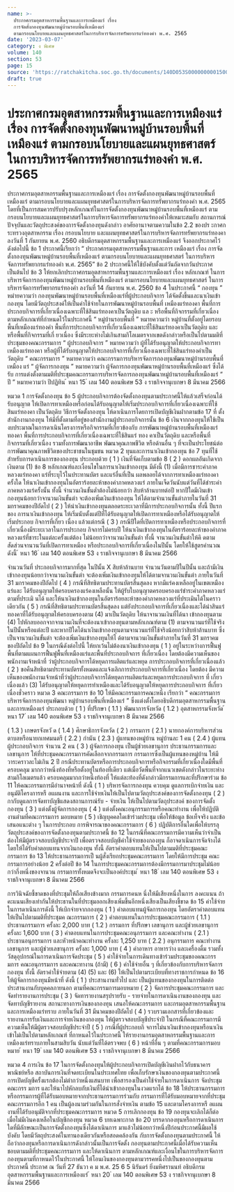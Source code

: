 ```yaml
---
name: >-
  ประกาศกรมอุตสาหกรรมพื้นฐานและการเหมืองแร่ เรื่อง
  การจัดตั้งกองทุนพัฒนาหมู่บ้านรอบพื้นที่เหมืองแร่
  ตามกรอบนโยบายและแผนยุทธศาสตร์ในการบริหารจัดการทรัพยากรแร่ทองคำ พ.ศ. 2565
date: '2023-03-07'
category: ง พิเศษ
volume: 140
section: 53
page: 15
source: 'https://ratchakitcha.soc.go.th/documents/140D053S0000000001500.pdf'
draft: true
---
```


# ประกาศกรมอุตสาหกรรมพื้นฐานและการเหมืองแร่ เรื่อง การจัดตั้งกองทุนพัฒนาหมู่บ้านรอบพื้นที่เหมืองแร่ ตามกรอบนโยบายและแผนยุทธศาสตร์ในการบริหารจัดการทรัพยากรแร่ทองคำ พ.ศ. 2565

ประกาศกรมอุตสาหกรรมพื้นฐานและการเหมืองแร่ เรื่อง การจัดตั้งกองทุนพัฒนาหมู่บ้านรอบพื้นที่เหมืองแร่ ตามกรอบนโยบายและแผนยุทธศาสตร์ในการบริหารจัดการทรัพยากรแร่ทองคำ พ.ศ. 2565 โดยที่เป็นการสมควรปรับปรุงหลักเกณฑ์ในการจัดตั้งกองทุนพัฒนาหมู่บ้านรอบพื้นที่เหมืองแร่ ตามกรอบนโยบายและแผนยุทธศาสตร์ในการบริหารจัดการทรัพยากรแร่ทองคำให้เหมาะสมกับ สถานการณ์ปัจจุบันและวัตถุประสงค์ของการจัดตั้งกองทุนดังกล่าว อาศัยอานาจตามความในข้อ 2.2 ของปร ะกาศกระทรวงอุตสาหกรรม เรื่อง กรอบนโยบาย และแผนยุทธศาสตร์ในการบริหารจัดการทรัพยากรแร่ทองคา ลงวันที่ 1 กันยายน พ.ศ. 2560 อธิบดีกรมอุตสาหกรรมพื้นฐานและการเหมืองแร่ จึงออกประกาศไว้ ดังต่อไปนี้ ข้อ 1 ประกาศนี้เรียกว่า “ ประกาศกรมอุตสาหกรรมพื้นฐานและการ เหมืองแร่ เรื่อง การจัดตั้งกองทุนพัฒนาหมู่บ้านรอบพื้นที่เหมืองแร่ ตามกรอบนโยบายและแผนยุทธศาสตร์ ในการบริหารจัดการทรัพยากรแร่ทองคำ พ.ศ. 2565” ข้อ 2 ประกาศนี้ให้ใช้บังคับตั้งแต่วันถัดจากวันประกาศเป็นต้นไป ข้อ 3 ให้ยกเลิกประกาศกรมอุตสาหกรรมพื้นฐานและการเหมืองแร่ เรื่อง หลักเกณฑ์ ในการบริหารจัดการกองทุนพัฒนาหมู่บ้านรอบพื้นที่เหมืองแร่ ตามกรอบนโยบายและแผนยุทธศาสตร์ ในการบริหารจัดการทรัพยากรแร่ทองคำ ลงวันที่ 14 กันยายน พ.ศ. 2560 ข้อ 4 ในประกาศนี้ “ กองทุน ” หมำยความว่า กองทุนพัฒนาหมู่บ้านรอบพื้นที่เหมืองแร่ที่ผู้ประกอบกิจการ ได้จัดตั้งขึ้นและนาเงินเข้ากองทุน โดยมีวัตถุประสงค์ให้เป็นค่าใช้จ่ายในการพัฒนาหมู่บ้านรอบพื้นที่ เหมืองแร่ทองคา พื้นที่การประกอบกิจการที่เกี่ยวเนื่องเฉพาะที่ใช้สินแร่ทองคาเป็นวัตถุดิบ แล ะ หรือพื้นที่กิจกรรมที่เกี่ยวเนื่องตามหลักเกณฑ์ที่กำหนดไว้ในประกาศนี้ “ หมู่บ้านรอบพื้นที่ ” หมายความว่า หมู่บ้านที่ตั้งอยู่โดยรอบพื้นที่เหมืองแร่ทองคำ พื้นที่การประกอบกิจการที่เกี่ยวเนื่องเฉพาะที่ใช้สินแร่ทองคาเป็นวัตถุดิบ และหรือพื้นที่กิจกรรมที่เกี่ ยวเนื่อง ซึ่งมีระยะห่างไม่เกินสามกิโลเมตรจากเขตดังกล่าวหรือเป็นไปตามมติที่ประชุมของคณะกรรมการ “ ผู้ประกอบกิจการ ” หมายความว่า ผู้ที่ได้รับอนุญาตให้ประกอบกิจการทาเหมืองแร่ทองคา หรือผู้ที่ได้รับอนุญาตให้ประกอบกิจการที่เกี่ยวเนื่องเฉพาะที่ใช้สินแร่ทองคำเป็นวัตถุดิบ “ คณะกรรมการ ” หมายความว่า คณะกรรมการบริหารจัดการกองทุนพัฒนาหมู่บ้านรอบพื้นที่ เหมือง แร่ “ ผู้จัดการกองทุน ” หมายความว่า ผู้จัดการกองทุนพัฒนาหมู่บ้านรอบพื้นที่เหมืองแร่ ซึ่งได้รับ การแต่งตั้งตามมติที่ประชุมคณะกรรมการบริหารจัดการกองทุนพัฒนาหมู่บ้านรอบพื้นที่เหมืองแร่ “ ปี ” หมายความว่า ปีปฏิทิน ้ หนา 15 ่ เลม 140 ตอนพิเศษ 53 ง ราชกิจจานุเบกษา 8 มีนาคม 2566

หมวด 1 การจัดตั้งกองทุน ข้อ 5 ผู้ประกอบกิจการต้องจัดตั้งกองทุนตามประกาศนี้ให้แล้วเสร็จก่อนได้รับอนุญาต ให้เปิดการทาเหมืองหรือก่อนได้รับอนุญาตให้เริ่มประกอบกิจการที่เกี่ยวเนื่องเฉพาะที่ใช้สินแร่ทองคา เป็นวัตถุดิบ วิธีการจัดตั้งกองทุน ให้ดาเนินการโดยการเปิดบัญชีเงินฝากตามข้อ 17 ที่ ตั้งสำนักงานกองทุน ให้มีที่ตั้งตามที่อยู่ของสำนักงานผู้ประกอบกิจการนั้น ข้อ 6 เงินจากกองทุนให้ใช้เป็นงบประมาณในการดาเนินโครงการหรือกิจกรรมที่เกี่ยวข้องกับ การพัฒนาหมู่บ้านรอบพื้นที่เหมืองแร่ทองคา พื้นที่การประกอบกิจการที่เกี่ยวเนื่องเฉพาะที่ใช้สินแร่ ทอง คาเป็นวัตถุดิบ และหรือพื้นที่กิจกรรมที่เกี่ยวเนื่อง รวมทั้งการพัฒนาอาชีพ พัฒนาคุณภาพชีวิต หรือด้านอื่น ๆ ที่จะเป็นประโยชน์ต่อการพัฒนาคุณภาพชีวิตของประชาชนในชุมชน หมวด 2 ทุนและการนาเงินเข้ากองทุน ข้อ 7 ทุนที่ใช้สำหรับการดาเนินการของกองทุน ประกอบด้วย ( 1 ) เงินที่จัดเก็บตามข้อ 8 ( 2 ) ดอกผลอันเกิดจากเงินตาม (1) ข้อ 8 หลักเกณฑ์และเงื่อนไขในการนาเงินเข้ากองทุน มีดังนี้ (1) เมื่อมีการชาระค่าภาคหลวงแร่ทองคา แร่ที่ระบุไว้ในประทานบัตร และแร่อื่นที่เป็น ผลพลอยได้จากการทาเหมืองแร่ทองคาครั้งใด ให้นาเงินเข้ากองทุนในอัตราร้อยละห้าของค่าภาคหลวงแร่ ภายในเจ็ดวันนับแต่วันที่ได้ชำระค่าภาคหลวงแร่ครั้งนั้น ทั้งนี้ จำนวนเงินขั้นต่ำต้องไม่น้อยกว่า สิบห้าล้านบาทต่อปี หากปีใดมีเงินเข้ากองทุนน้อยกว่าจานวนเงินขั้นต่า จะต้องเพิ่มเงินเข้ากองทุน ให้ได้ตามจำนวนขั้นต่าภายในวันที่ 31 มกราคมของปีถัดไป ( 2 ) ให้นำเงินเข้ากองทุนตลอดระยะเวลาที่มีการประกอบกิจการนั้น ทั้งนี้ ปีแรกของ การนาเงินเข้ากองทุน ให้เริ่มนับตั้งแต่ปีที่ได้รับอนุญาตให้เปิดการทาเหมืองหรือได้รับอนุญาตให้เริ่มประกอบ กิจการที่เกี่ยว เนื่อง แล้วแต่กรณี ( 3 ) กรณีปีใดที่เปิดการทาเหมืองหรือประกอบกิจการที่เกี่ยวเนื่องมีระยะเวลาในการประกอบ กิจการไม่ครบปี ให้นาเงินเข้ากองทุนในอัตราร้อยละห้าของค่าภาคหลวงแร่ที่ชาระในแต่ละครั้งแต่ต้อง ไม่น้อยกว่าจานวนเงินขั้นต่า ทั้งนี้ จานวนเงินขั้นต่าให้คิ ดตามสัดส่วนจานวนวันที่เปิดการทาเหมือง หรือประกอบกิจการที่เกี่ยวเนื่องในปีนั้น โดยให้ใช้สูตรคำนวณ ดังนี้ ้ หนา 16 ่ เลม 140 ตอนพิเศษ 53 ง ราชกิจจานุเบกษา 8 มีนาคม 2566

จำนวนวันที่ ประกอบกิจการมากที่สุด ในปีนั้น X สิบห้าล้านบาท จำนวนวันตามปีในปีนั้น และถ้ามีเงินเข้ากองทุนน้อยกว่าจานวนเงินขั้นต่า จะต้องเพิ่มเงินเข้ากองทุนให้ได้ตามจานวนเงินขั้นต่า ภายในวันที่ 31 มกราคมของปีถัดไป ( 4 ) กรณีที่สิทธิตามประทานบัตรสิ้นสุดลง หากมีแร่คงเหลืออยู่ในเขตเหมืองแร่และ ได้รับอนุญาตให้ครอบครองแร่คงเหลือนั้น ให้ผู้รับใบอนุญาตครอบครองแร่ชำระค่าภาคหลวงแร่ตามที่ประเมิ นได้ และให้นาเงินเข้ากองทุนในอัตราร้อยละห้าของค่าภาคหลวงแร่ที่ประเมินได้ในคราวเดียวกัน ( 5 ) กรณีที่สิทธิตามประทานบัตรสิ้นสุดลง แต่ยังประกอบกิจการที่เกี่ยวเนื่องและได้นำสินแร่ ทองคาที่ได้รับอนุญาตให้ครอบครองตาม (4) มาเป็นวัตถุดิบ ให้นาจานวนเงินที่ได้นา เข้ากองทุนตาม (4) ไปหักลบออกจากจานวนเงินที่จะต้องนาเข้ากองทุนตามหลักเกณฑ์ตาม (1) ตามจานวนแร่ที่ใช้จริง ในปีนั้นหรือแต่ละปี และหากปีใดได้นาเงินเข้ากองทุนตามจานวนแร่ที่ใช้จริงน้อยกว่าสิบห้าล้านบาท ซึ่งเป็นจานวนเงินขั้นต่า จะต้องเพิ่มเงินเข้ากองทุนให้ไ ด้ตามจานวนเงินขั้นต่าภายในวันที่ 31 มกราคม ของปีถัดไป ข้อ 9 ในกรณีดังต่อไปนี้ ให้ยกเว้นไม่ต้องนาเงินเข้ากองทุน ( 1 ) อยู่ในระหว่างการฟื้นฟูพื้นที่ตามแผนการฟื้นฟูพื้นที่เหมืองแร่และพื้นที่ประกอบกิจการ ที่เกี่ยวเนื่อง โดยต้องมีความเห็นของพนักงานเจ้าหน้าที่ ว่าผู้ประกอบกิจการได้หยุดการผลิตแร่และหยุด การประกอบกิจการที่เกี่ยวเนื่องแล้ว ( 2 ) ขอคืนสิทธิตามประทานบัตรทั้งหมดและแจ้งเลิกการประกอบกิจการที่เกี่ยวเนื่อง โดยต้อง มีความเห็นของพนักงานเจ้าหน้าที่ว่าผู้ประกอบกิจการได้หยุดการผลิตแร่และหยุดการประกอบกิจการ ที่ เกี่ยวเนื่องแล้ว (3) ได้รับอนุญาตให้หยุดการทำเหมืองและได้รับอนุญาตให้หยุดการประกอบกิจการ ที่เกี่ยวเนื่องชั่วคราว หมวด 3 คณะกรรมการ ข้อ 10 ให้มีคณะกรรมการคณะหนึ่ง เรียกว่า “ คณะกรรมการบริหารจัดการกองทุนพัฒนา หมู่บ้านรอบพื้นที่เหมืองแร่ ” ซึ่งแต่งตั้งโดยอธิบดีกรมอุตสาหกรรมพื้นฐานและการเหมืองแร่ ประกอบด้วย ( 1 ) ที่ปรึกษา ( 1.1 ) พัฒนาการจังหวัด ( 1.2 ) อุตสาหกรรมจังหวัด ้ หนา 17 ่ เลม 140 ตอนพิเศษ 53 ง ราชกิจจานุเบกษา 8 มีนาคม 2566

( 1.3 ) เกษตรจังหวั ด ( 1.4 ) ศึกษาธิการจังหวัด ( 2 ) กรรมการ ( 2.1 ) นายกองค์การบริหารส่วนตาบลหรือนายกเทศมนตรี ( 2.2 ) กำนัน ( 2.3 ) ผู้แทนของหมู่บ้าน หมู่บ้านละ 1 คน ( 2.4 ) ผู้แทนผู้ประกอบกิจการ จำนวน 2 คน ( 3 ) ผู้จัดการกองทุน เป็นผู้ช่วยเลขานุการ ประธานกรรมการและเลขานุการ ให้ที่ประชุมคณะกรรมการคัดเลือกจากกรรมการ กรรมการซึ่งเป็นผู้แทนของหมู่บ้าน ให้มีวาระคราวละไม่เกิน 2 ปี กรณีประทานบัตรหรือการประกอบกิจการหรือกิจกรรมที่เกี่ยวเนื่องใดมีพื้นที่ครอบคลุม มากกว่าหนึ่งท้องที่หรือตั้งอยู่ในท้องที่เดียว แต่เมื่อวัดพื้นที่จากแนวเขตดังกล่าวในระยะห่างสามกิโลเมตรแล้ว ครอบคลุมมากกว่าหนึ่งท้องที่ ให้แต่ละท้องที่ดังกล่าวมีกรรมการและที่ปรึกษาร่วม ข้อ 11 ให้คณะกรรมการมีอำนาจหน้าที่ ดังนี้ ( 1 ) บริหารจัดการกองทุน ควบคุม ดูแลการเบิกจ่ายเงิน และอนุมัติโครงการหรื อแผนงาน และการใช้จ่ายเงินให้เป็นไปตามวัตถุประสงค์ของการจัดตั้งกองทุน ( 2 ) กากับดูแลการจัดทาบัญชีแสดงสถานการณ์รับ - จ่ายเงิน ให้เป็นไปตามวัตถุประสงค์ ของการจัดตั้งกองทุน ( 3 ) แต่งตั้งผู้จัดการกองทุน ( 4 ) แต่งตั้งคณะอนุกรรมการหรือคณะทำงาน เพื่อให้ปฏิบัติงานตำมที่คณะกรรมการ มอบหมาย ( 5 ) เชิญบุคคลใดเข้าร่วมประชุม เพื่อให้ข้อมูล ข้อเท็จจริง และข้อเสนอแนะต่าง ๆ ในการประกอบ การพิจารณาของคณะกรรมการ ( 6 ) ปฏิบัติการอื่นใดเพื่อให้บรรลุวัตถุประสงค์ของการจัดตั้งกองทุนตามประกาศนี้ ข้อ 12 ในกรณีที่คณะกรรมการมีความเห็นว่าจำเป็นต้องให้มีผู้ตรวจสอบบัญชีประจาปี เพื่อตรวจสอบบัญชีค่าใช้จ่ายของกองทุน ก็อาจดาเนินการจัดจ้างได้โดยให้ได้รับค่าตอบแทนจากเงินกองทุน ทั้งนี้ อัตราค่าตอบแทนให้เป็นไปตามมติที่ประชุมคณะกรรมการ ข้อ 13 ให้ประธานกรรมการเป็ นผู้สั่งเรียกประชุมคณะกรรมการ โดยให้มีการประชุม คณะกรรมการอย่างน้อย 2 ครั้งต่อปี ข้อ 14 ในการประชุมคณะกรรมการต้องมีกรรมการมาประชุมไม่น้อยกว่ากึ่งหนึ่งของจานวน กรรมการทั้งหมดจึงจะเป็นองค์ประชุม ้ หนา 18 ่ เลม 140 ตอนพิเศษ 53 ง ราชกิจจานุเบกษา 8 มีนาคม 2566

การวินิจฉัยชี้ขาดของที่ประชุมให้ถือเสียงข้างมาก กรรมการคนห นึ่งให้มีเสียงหนึ่งในการ ลงคะแนน ถ้าคะแนนเสียงเท่ากันให้ประธานในที่ประชุมออกเสียงเพิ่มขึ้นอีกหนึ่งเสียงเป็นเสียงชี้ขาด ข้อ 15 ค่าใช้จ่ายในการดาเนินการดังนี้ ให้เบิกจ่ายจากกองทุน ( 1 ) ค่าตอบแทนผู้จัดการกองทุน โดยอัตราค่าตอบแทนให้เป็นไปตามมติที่ประชุมค ณะกรรมการ ( 2 ) ค่าตอบแทนในการประชุมคณะกรรมการ ( 1.1 ) ประธานกรรมการ ครั้งละ 2,000 บาท ( 1.2 ) กรรมการ ที่ปรึกษา เลขานุการ และผู้ช่วยเลขานุการ ครั้งละ 1,600 บาท ( 3 ) ค่าตอบแทนในการประชุมคณะอนุกรรมการ และคณะทำงาน ( 2.1 ) ประธานอนุกรรมการ และหัวหน้าคณะทำงาน ครั้งละ 1,250 บาท ( 2.2 ) อนุกรรมการ คณะทำงาน เลขานุการ และผู้ช่วยเลขานุการ ครั้งละ 1,000 บาท ( 4 ) ค่าอาหาร อาหารว่าง และเครื่องดื่ม รวมทั้งวัสดุอุปกรณ์ในการดาเนินการจัดประชุม ( 5 ) ค่าใช้จ่ายในการเดินทางเข้าร่วมประชุมของคณะกรร มการ คณะอนุกรรมการ และคณะทางาน (ถ้ามี) ( 6 ) ค่าใช้จ่ายอื่น ๆ ที่เกี่ยวข้องกับการบริหารจัดการกองทุน ทั้งนี้ อัตราค่าใช้จ่ายตาม (4) (5) และ (6) ให้เป็นไปตามระเบียบที่ทางราชการกำหนด ข้อ 16 ให้ผู้จัดการกองทุนมีหน้าที่ ดังนี้ ( 1 ) ประสานงานทั่วไป และ เป็นผู้แทนของกองทุนในการติดต่อประสานงานกับบุคคลภายนอก ตามที่คณะกรรมการมอบหมาย ( 2 ) จัดการประชุมคณะกรรมการ และจัดทำรายงานการประชุม ( 3 ) จัดทารายงานสรุปรายรับ - รายจ่ายในการดาเนินงานของกองทุน และจัดทาบัญชีรายงาน สถานะทางการเงินของกองทุน เสนอให้คณะกรรมการ และกรมอุตสาหกรรมพื้นฐานและการเหมืองแร่ทราบ ภายในวันที่ 31 มีนาคมของปีถัดไป ( 4 ) รวบรวมเอกสารที่เกี่ยวข้องและรายงานการรับเงินและการจ่ายเงินของกองทุน ให้ผู้ตรวจสอบบัญชีประจำปี ในกรณีที่คณะกรรมการมีความเห็นให้มีผู้ตรวจสอบบัญชีประจำปี ( 5 ) กรณีที่ผู้ประกอบกิ จการไม่นาเงินเข้ากองทุนหรือนาเงินเข้าไม่เป็นไปตามหลักเกณฑ์ ที่กาหนดไว้ในประกาศนี้ ให้รายงานกรมอุตสาหกรรมพื้นฐานและการเหมืองแร่ทราบภายในสามสิบวัน นับแต่วันที่ได้ตรวจพบ ( 6 ) หน้าที่อื่น ๆ ตามที่คณะกรรมการมอบหมาย ้ หนา 19 ่ เลม 140 ตอนพิเศษ 53 ง ราชกิจจานุเบกษา 8 มีนาคม 2566

หมวด 4 การเงิน ข้อ 17 ในการจัดตั้งกองทุนให้ผู้ประกอบกิจการเปิดบัญชีเงินฝากไว้กับธนาคารพาณิชย์หรือ สถาบันการเงินที่จดทะเบียนในประเทศไทย เพื่อเก็บรักษาเงินของกองทุนตามประกาศนี้ การเปิดบัญชีครั้งแรกต้องไม่ต่ากว่าหนึ่งแสนบาท เพื่อสารองเป็นค่าใช้จ่ายในการดาเนินการ จัดประชุมคณะกรร มการ และให้นาไปหักลบกับเงินที่ได้นำเข้ากองทุนในงวดแรกได้ ข้อ 18 ให้ประธานกรรมการหรือกรรมการผู้ที่ได้รับมอบหมายจากประธานกรรมการร่วมกับ กรรมการที่ได้รับมอบหมายจากที่ประชุมคณะกรรมการอีก 1 คน เป็นผู้ลงนามร่วมกันในการสั่งจ่ายเงิน ตามข้อ 15 และตามโครงการหรื อแผนงานที่ได้รับอนุมัติจากที่ประชุมคณะกรรมการ หมวด 5 การเลิกกองทุน ข้อ 19 กองทุนจะเลิกได้ก็ต่อเมื่อไม่มีเงินคงเหลือในบัญชีกองทุน หมวด 6 บทเฉพาะกาล ข้อ 20 บรรดากองทุนหรือการดาเนินการใดที่มีลักษณะเป็นการจัดตั้งกองทุนซึ่งได้ดาเนินการ มาแล้วไม่น้อยกว่าหนึ่งปีก่อนประกาศนี้มีผลใช้บังคับ โดยมีวัตถุประสงค์ในทานองเดียวกันหรือสอดคล้องกัน กับการจัดตั้งกองทุนตามประกาศนี้ ให้ถือว่ากองทุนหรือการดาเนินการดังกล่าวนั้นเป็นการจัดตั้ง กองทุนตามประกาศนี้เมื่อได้รับความเห็นชอบตามมติที่ประชุมคณะกรรมการ และให้ดาเนินการ ตามหลักเกณฑ์และเงื่อนไขในการบริหารจัดการกองทุนตามที่กาหนดไว้ในประกาศนี้ ให้โอนเงินของกองทุนตามวรรคหนึ่งไปเป็นของกองทุนตามประกาศนี้ ประกาศ ณ วันที่ 27 ธันวา ค ม พ.ศ. 25 6 5 นิรันดร์ ยิ่งมหิศรานนท์ อธิบดีกรมอุตสาหกรรมพื้นฐานและการเหมืองแร่ ้ หนา 20 ่ เลม 140 ตอนพิเศษ 53 ง ราชกิจจานุเบกษา 8 มีนาคม 2566
